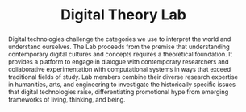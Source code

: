 ---
pid: digital-theory-lab
done: true
title: Digital Theory Lab
featured: true
category: Other
tags:
- digital-theory
- machine-learning
abstract: Digital technologies challenge the categories we use to interpret the world
  and understand ourselves. The Lab proceeds from the premise that understanding contemporary
  digital cultures and concepts requires a theoretical foundation. It provides a platform
  to engage in dialogue with contemporary researchers and collaborative experimentation
  with computational systems in ways that exceed traditional fields of study. Lab
  members combine their diverse research expertise in humanities, arts, and engineering
  to investigate the historically specific issues that digital technologies raise,
  differentiating promotional hype from emerging frameworks of living, thinking, and
  being.
pis:
- weatherby
- coble
image: digital-theory.jpg
hero_image: "/media/projects/dtl.jpg"
order: '001'
layout: project
---
